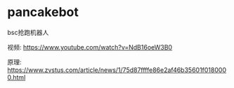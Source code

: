 # pancakebot
bsc抢跑机器人

视频:
https://www.youtube.com/watch?v=NdB16oeW3B0


原理:
https://www.zvstus.com/article/news/1/75d87ffffe86e2af46b35601f0180000.html